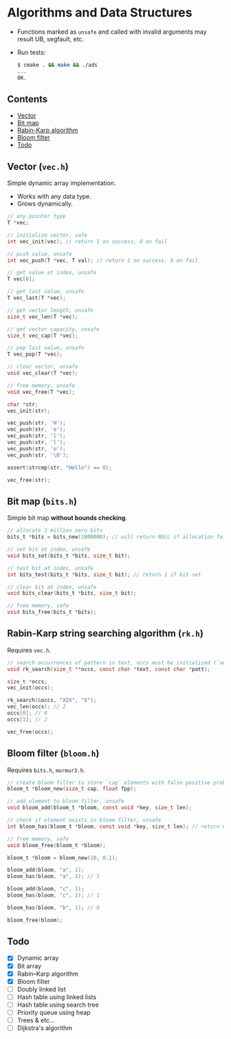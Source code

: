 # Algorithms and Data Structures

* Functions marked as `unsafe` and called with invalid arguments may result UB, segfault, etc.
* Run tests:

    ```bash
    $ cmake . && make && ./ads
    ...
    OK.
    ```

## Contents

* [Vector](#vector-vech)
* [Bit map](#bit-map-bitsh)
* [Rabin-Karp algorithm](#rabin-karp-string-searching-algorithm-rkh)
* [Bloom filter](#bloom-filter-bloomh)
* [Todo](#todo)

## Vector (`vec.h`)

Simple dynamic array implementation.

* Works with any data type.
* Grows dynamically.

```c
// any pointer type
T *vec;

// initialize vector, safe
int vec_init(vec); // return 1 on success, 0 on fail

// push value, unsafe
int vec_push(T *vec, T val); // return 1 on success, 0 on fail

// get value at index, unsafe
T vec[0];

// get last value, unsafe
T vec_last(T *vec);

// get vector length, unsafe
size_t vec_len(T *vec);

// get vector capacity, unsafe
size_t vec_cap(T *vec);

// pop last value, unsafe
T vec_pop(T *vec);

// clear vector, unsafe
void vec_clear(T *vec);

// free memory, unsafe
void vec_free(T *vec);
```

```c
char *str;
vec_init(str);

vec_push(str, 'H');
vec_push(str, 'e');
vec_push(str, 'l');
vec_push(str, 'l');
vec_push(str, 'o');
vec_push(str, '\0');

assert(strcmp(str, "Hello") == 0);

vec_free(str);
```

## Bit map (`bits.h`)

Simple bit map **without bounds checking**.

```c
// allocate 1 million zero bits
bits_t *bits = bits_new(1000000); // will return NULL if allocation failed

// set bit at index, unsafe
void bits_set(bits_t *bits, size_t bit);

// test bit at index, unsafe
int bits_test(bits_t *bits, size_t bit); // return 1 if bit set

// clear bit at index, unsafe
void bits_clear(bits_t *bits, size_t bit);

// free memory, safe
void bits_free(bits_t *bits);
```

## Rabin-Karp string searching algorithm (`rk.h`)

Requires `vec.h`.

```c
// search occurrences of pattern in text, occs must be initialized (`vec_init`)
void rk_search(size_t **occs, const char *text, const char *patt);
```

```c
size_t *occs;
vec_init(occs);

rk_search(&occs, "XZX", "X");
vec_len(occs); // 2
occs[0]; // 0
occs[1]; // 2

vec_free(occs);
```

## Bloom filter (`bloom.h`)

Requires `bits.h`, `murmur3.h`.

```c
// create bloom filter to store `cap` elements with false positive probability `fpp`
bloom_t *bloom_new(size_t cap, float fpp);

// add element to bloom filter, unsafe
void bloom_add(bloom_t *bloom, const void *key, size_t len);

// check if element exists in bloom filter, unsafe
int bloom_has(bloom_t *bloom, const void *key, size_t len); // return 0 if NOT exists, 1 if EXISTS or NOT EXISTS

// free memory, safe
void bloom_free(bloom_t *bloom);
```

```c
bloom_t *bloom = bloom_new(10, 0.1);

bloom_add(bloom, "a", 1);
bloom_has(bloom, "a", 1); // 1

bloom_add(bloom, "c", 1);
bloom_has(bloom, "c", 1); // 1

bloom_has(bloom, "b", 1); // 0

bloom_free(bloom);
```

## Todo

- [x] Dynamic array
- [x] Bit array
- [x] Rabin–Karp algorithm
- [x] Bloom filter
- [ ] Doubly linked list
- [ ] Hash table using linked lists
- [ ] Hash table using search tree
- [ ] Priority queue using heap
- [ ] Trees & etc...
- [ ] Dijkstra's algorithm
